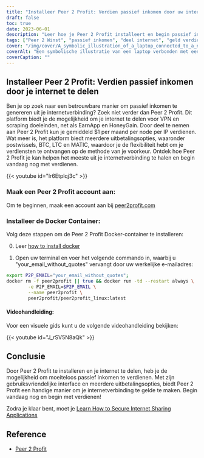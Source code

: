 ```yaml
---
title: "Installeer Peer 2 Profit: Verdien passief inkomen door uw internet te delen"
draft: false
toc: true
date: 2023-06-01
description: "Leer hoe je Peer 2 Profit installeert en begin passief inkomen te verdienen door je internetverbinding te delen voor VPN en scraping doeleinden, met een gemiddelde maandelijkse winst van $1 per node per IP."
tags: ["Peer 2 Winst", "passief inkomen", "deel internet", "geld verdienen", "VPN", "schrapen", "online verdienen", "uitbetalingsmogelijkheden", "postwissels", "BTC", "LTC", "MATIC", "Docker container", "installatiehandleiding", "internetverbinding", "inkomsten", "geld verdienen", "online inkomen", "internet te gelde maken", "thuis verdienen", "netwerk delen", "verdienen aan internet", "verdienen aan delen", "moeiteloos verdienen", "de inkomsten stimuleren", "verdienen aan VPN", "verdienen aan schrapen", "verdienen bij Peer 2 Profit", "internet monetisatie", "passief inkomen genereren", "verdienen aan netwerk delen"]
cover: "/img/cover/A_symbolic_illustration_of_a_laptop_connected_to_a_network.png"
coverAlt: "Een symbolische illustratie van een laptop verbonden met een netwerk van onderling verbonden knooppunten, die het concept van het delen van internet voor het genereren van passief inkomen voorstelt."
coverCaption: ""
---
```


## Installeer Peer 2 Profit: Verdien passief inkomen door je internet te delen

Ben je op zoek naar een betrouwbare manier om passief inkomen te genereren uit je internetverbinding? Zoek niet verder dan Peer 2 Profit. Dit platform biedt je de mogelijkheid om je internet te delen voor VPN en scraping doeleinden, net als EarnApp en HoneyGain. Door deel te nemen aan Peer 2 Profit kun je gemiddeld $1 per maand per node per IP verdienen. Wat meer is, het platform biedt meerdere uitbetalingsopties, waaronder postwissels, BTC, LTC en MATIC, waardoor je de flexibiliteit hebt om je verdiensten te ontvangen op de methode van je voorkeur. Ontdek hoe Peer 2 Profit je kan helpen het meeste uit je internetverbinding te halen en begin vandaag nog met verdienen.

{{< youtube id="Ir6Etplqj3c" >}}

### Maak een Peer 2 Profit account aan:
Om te beginnen, maak een account aan bij [peer2profit.com](https://peer2profit.com/)

### Installeer de Docker Container:
Volg deze stappen om de Peer 2 Profit Docker-container te installeren:

0. Leer [how to install docker](https://simeononsecurity.ch/other/creating-profitable-low-powered-crypto-miners/#installing-docker)

1. Open uw terminal en voer het volgende commando in, waarbij u "your_email_without_quotes" vervangt door uw werkelijke e-mailadres:
```bash
export P2P_EMAIL="your_email_without_quotes";
docker rm -f peer2profit || true && docker run -td --restart always \
        -e P2P_EMAIL=$P2P_EMAIL \
        --name peer2profit \
        peer2profit/peer2profit_linux:latest
```

#### Videohandleiding:
Voor een visuele gids kunt u de volgende videohandleiding bekijken:

{{< youtube id="J_rSV5N8aQk" >}}

## Conclusie
Door Peer 2 Profit te installeren en je internet te delen, heb je de mogelijkheid om moeiteloos passief inkomen te verdienen. Met zijn gebruiksvriendelijke interface en meerdere uitbetalingsopties, biedt Peer 2 Profit een handige manier om je internetverbinding te gelde te maken. Begin vandaag nog en begin met verdienen!

Zodra je klaar bent, moet je [Learn How to Secure Internet Sharing Applications](https://simeononsecurity.ch/other/how-to-secure-internet-sharing-applications/)

## Reference
- [Peer 2 Profit](https://peer2profit.com/)